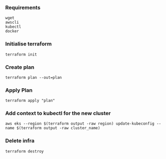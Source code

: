 ### Requirements

    wget
    awscli
    kubectl
    docker

### Initialise terraform

    terraform init

### Create plan

    terraform plan --out=plan

### Apply Plan

    terraform apply "plan"

### Add context to kubectl for the new cluster

    aws eks --region $(terraform output -raw region) update-kubeconfig --name $(terraform output -raw cluster_name)

### Delete infra

    terraform destroy
